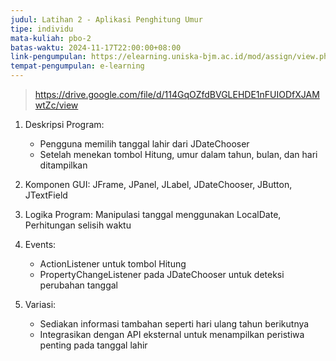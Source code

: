 ```yaml
---
judul: Latihan 2 - Aplikasi Penghitung Umur
tipe: individu
mata-kuliah: pbo-2
batas-waktu: 2024-11-17T22:00:00+08:00
link-pengumpulan: https://elearning.uniska-bjm.ac.id/mod/assign/view.php?id=40202
tempat-pengumpulan: e-learning
---
```


> https://drive.google.com/file/d/114GqOZfdBVGLEHDE1nFUIODfXJAMwtZc/view

1. Deskripsi Program:

   - Pengguna memilih tanggal lahir dari JDateChooser
   - Setelah menekan tombol Hitung, umur dalam tahun, bulan, dan hari ditampilkan

2. Komponen GUI: JFrame, JPanel, JLabel, JDateChooser, JButton, JTextField

3. Logika Program: Manipulasi tanggal menggunakan LocalDate, Perhitungan selisih waktu

4. Events:

   - ActionListener untuk tombol Hitung
   - PropertyChangeListener pada JDateChooser untuk deteksi perubahan tanggal

5. Variasi:

   - Sediakan informasi tambahan seperti hari ulang tahun berikutnya
   - Integrasikan dengan API eksternal untuk menampilkan peristiwa penting pada tanggal lahir
